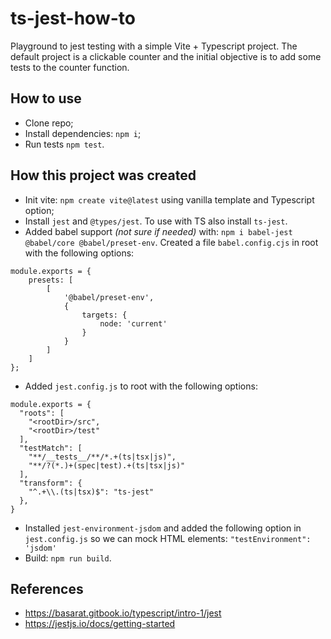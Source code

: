 # ts-jest-how-to
Playground to jest testing with a simple Vite + Typescript project. The default project is a clickable counter and the initial objective is to add some tests to the counter function.

## How to use
- Clone repo;
- Install dependencies: `npm i`;
- Run tests `npm test`.

## How this project was created
- Init vite: `npm create vite@latest` using vanilla template and Typescript option;
- Install `jest` and `@types/jest`. To use with TS also install `ts-jest`.
- Added babel support *(not sure if needed)* with: `npm i babel-jest @babel/core @babel/preset-env`. Created a file `babel.config.cjs` in root with the following options:
```
module.exports = {
    presets: [
        [
            '@babel/preset-env',
            {
                targets: {
                    node: 'current'
                }
            }
        ]
    ]
};
```
- Added `jest.config.js` to root with the following options:
```
module.exports = {
  "roots": [
    "<rootDir>/src",
    "<rootDir>/test"
  ],
  "testMatch": [
    "**/__tests__/**/*.+(ts|tsx|js)",
    "**/?(*.)+(spec|test).+(ts|tsx|js)"
  ],
  "transform": {
    "^.+\\.(ts|tsx)$": "ts-jest"
  },
}
```
- Installed `jest-environment-jsdom` and added the following option in `jest.config.js` so we can mock HTML elements: `"testEnvironment": 'jsdom'`
- Build: `npm run build`.


## References
- https://basarat.gitbook.io/typescript/intro-1/jest
- https://jestjs.io/docs/getting-started